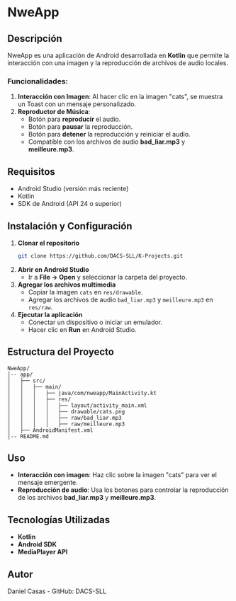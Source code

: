 # NweApp

## Descripción
NweApp es una aplicación de Android desarrollada en **Kotlin** que permite la interacción con una imagen y la reproducción de archivos de audio locales.

### **Funcionalidades:**
1. **Interacción con Imagen**: Al hacer clic en la imagen "cats", se muestra un Toast con un mensaje personalizado.
2. **Reproductor de Música**:
   - Botón para **reproducir** el audio.
   - Botón para **pausar** la reproducción.
   - Botón para **detener** la reproducción y reiniciar el audio.
   - Compatible con los archivos de audio **bad_liar.mp3** y **meilleure.mp3**.

## Requisitos
- Android Studio (versión más reciente)
- Kotlin
- SDK de Android (API 24 o superior)

## Instalación y Configuración
1. **Clonar el repositorio**
   ```sh
   git clone https://github.com/DACS-SLL/K-Projects.git
   ```
2. **Abrir en Android Studio**
   - Ir a **File → Open** y seleccionar la carpeta del proyecto.
3. **Agregar los archivos multimedia**
   - Copiar la imagen `cats` en `res/drawable`.
   - Agregar los archivos de audio `bad_liar.mp3` y `meilleure.mp3` en `res/raw`.
4. **Ejecutar la aplicación**
   - Conectar un dispositivo o iniciar un emulador.
   - Hacer clic en **Run** en Android Studio.

## Estructura del Proyecto
```
NweApp/
│-- app/
│   ├── src/
│   │   ├── main/
│   │   │   ├── java/com/nweapp/MainActivity.kt
│   │   │   ├── res/
│   │   │   │   ├── layout/activity_main.xml
│   │   │   │   ├── drawable/cats.png
│   │   │   │   ├── raw/bad_liar.mp3
│   │   │   │   ├── raw/meilleure.mp3
│   ├── AndroidManifest.xml
│-- README.md
```

## Uso
- **Interacción con imagen**: Haz clic sobre la imagen "cats" para ver el mensaje emergente.
- **Reproducción de audio**: Usa los botones para controlar la reproducción de los archivos **bad_liar.mp3** y **meilleure.mp3**.

## Tecnologías Utilizadas
- **Kotlin**
- **Android SDK**
- **MediaPlayer API**

## Autor
Daniel Casas - GitHub: DACS-SLL
